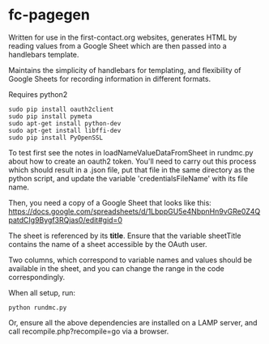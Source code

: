 # fc-pagegen

Written for use in the first-contact.org websites, generates HTML by reading values from a Google Sheet which are then passed into a handlebars template. 

Maintains the simplicity of handlebars for templating, and flexibility of Google Sheets for recording information in different formats.

Requires python2

```
sudo pip install oauth2client
sudo pip install pymeta
sudo apt-get install python-dev
sudo apt-get install libffi-dev
sudo pip install PyOpenSSL
```

To test first see the notes in loadNameValueDataFromSheet in rundmc.py about how to create an oauth2 token. You'll need to carry out this process which should result in a .json file, put that file in the same directory as the python script, and update the variable 'credentialsFileName' with its file name.

Then, you need a copy of a Google Sheet that looks like this: https://docs.google.com/spreadsheets/d/1LbppGU5e4NbpnHn9vGRe0Z4QpatdCIg9Bygf3RQjas0/edit#gid=0

The sheet is referenced by its **title**. Ensure that the variable sheetTitle contains the name of a sheet accessible by the OAuth user.

Two columns, which correspond to variable names and values should be available in the sheet, and you can change the range in the code correspondingly.

When all setup, run:

    python rundmc.py
    
Or, ensure all the above dependencies are installed on a LAMP server, and call recompile.php?recompile=go via a browser.

